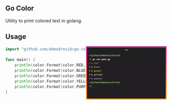 ## Go Color

Utility to print colored text in golang.

## Usage

<img
  src="https://raw.githubusercontent.com/ahmadrosid/go-color/main/go-color.png"
  alt="Go Color"
  width="50%"
  align="right"
/>

```go
import "github.com/ahmadrosid/go-color/color"

func main() {
	println(color.Format(color.RED, "I'm red!"))
	println(color.Format(color.BLUE, "I'm blue!"))
	println(color.Format(color.GREEN, "I'm green!"))
	println(color.Format(color.YELLOW, "I'm yellow!"))
	println(color.Format(color.PURPLE, "I'm purple!"))
}
```
